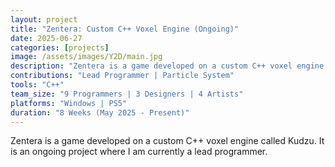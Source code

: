 ```yaml
---
layout: project
title: "Zentera: Custom C++ Voxel Engine (Ongoing)"
date: 2025-06-27
categories: [projects]
image: /assets/images/Y2D/main.jpg
description: "Zentera is a game developed on a custom C++ voxel engine called Kudzu. The team was joined by four artists, three designers, and nine programmers, where I took on the role of a programming lead. The project is actively ongoing until June 2025"
contributions: "Lead Programmer | Particle System"
tools: "C++"
team_size: "9 Programmers | 3 Designers | 4 Artists"
platforms: "Windows | PS5"
duration: "8 Weeks (May 2025 - Present)"
---
```


Zentera is a game developed on a custom C++ voxel engine called Kudzu. It is an ongoing project where I am currently a lead programmer.